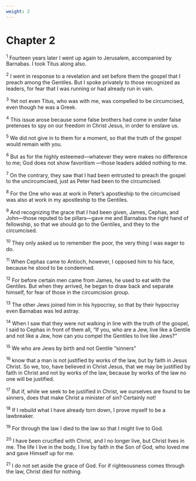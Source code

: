 ```yaml
---
weight: 2
---
```


# Chapter 2

<sup>1</sup> Fourteen years later I went up again to Jerusalem, accompanied by Barnabas. I took Titus along also. 

<sup>2</sup> I went in response to a revelation and set before them the gospel that I preach among the Gentiles. But I spoke privately to those recognized as leaders, for fear that I was running or had already run in vain. 

<sup>3</sup> Yet not even Titus, who was with me, was compelled to be circumcised, even though he was a Greek. 

<sup>4</sup> This issue arose because some false brothers had come in under false pretenses to spy on our freedom in Christ Jesus, in order to enslave us. 

<sup>5</sup> We did not give in to them for a moment, so that the truth of the gospel would remain with you. 

<sup>6</sup> But as for the highly esteemed—whatever they were makes no difference to me; God does not show favoritism —those leaders added nothing to me. 

<sup>7</sup> On the contrary, they saw that I had been entrusted to preach the gospel to the uncircumcised, just as Peter had been to the circumcised. 

<sup>8</sup> For the One who was at work in Peter’s apostleship to the circumcised was also at work in my apostleship to the Gentiles. 

<sup>9</sup> And recognizing the grace that I had been given, James, Cephas, and John—those reputed to be pillars—gave me and Barnabas the right hand of fellowship, so that we should go to the Gentiles, and they to the circumcised. 

<sup>10</sup> They only asked us to remember the poor, the very thing I was eager to do. 

<sup>11</sup> When Cephas came to Antioch, however, I opposed him to his face, because he stood to be condemned. 

<sup>12</sup> For before certain men came from James, he used to eat with the Gentiles. But when they arrived, he began to draw back and separate himself, for fear of those in the circumcision group. 

<sup>13</sup> The other Jews joined him in his hypocrisy, so that by their hypocrisy even Barnabas was led astray. 

<sup>14</sup> When I saw that they were not walking in line with the truth of the gospel, I said to Cephas in front of them all, “If you, who are a Jew, live like a Gentile and not like a Jew, how can you compel the Gentiles to live like Jews?” 

<sup>15</sup> We who are Jews by birth and not Gentile “sinners” 

<sup>16</sup> know that a man is not justified by works of the law, but by faith in Jesus Christ. So we, too, have believed in Christ Jesus, that we may be justified by faith in Christ and not by works of the law, because by works of the law no one will be justified. 

<sup>17</sup> But if, while we seek to be justified in Christ, we ourselves are found to be sinners, does that make Christ a minister of sin? Certainly not! 

<sup>18</sup> If I rebuild what I have already torn down, I prove myself to be a lawbreaker. 

<sup>19</sup> For through the law I died to the law so that I might live to God. 

<sup>20</sup> I have been crucified with Christ, and I no longer live, but Christ lives in me. The life I live in the body, I live by faith in the Son of God, who loved me and gave Himself up for me. 

<sup>21</sup> I do not set aside the grace of God. For if righteousness comes through the law, Christ died for nothing. 


